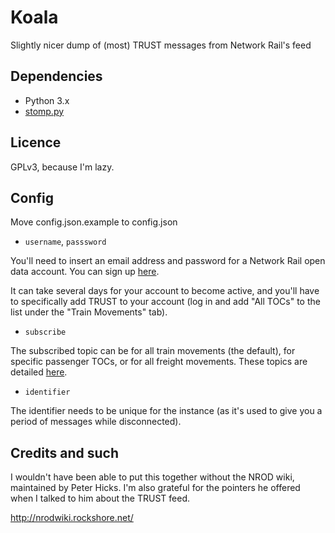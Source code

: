 Koala
======
Slightly nicer dump of (most) TRUST messages from Network Rail's feed

Dependencies
------
* Python 3.x
* [stomp.py](https://pypi.python.org/pypi/stomp.py)

Licence
------
GPLv3, because I'm lazy. 

Config
------
Move config.json.example to config.json

* `username`, `passsword`

You'll need to insert an email address
and password for a Network Rail open data account. You can sign up [here](https://datafeeds.networkrail.co.uk/ntrod/login).

It can take several days for your account to become active, and you'll have to
specifically add TRUST to your account (log in and add "All TOCs" to the list
under the "Train Movements" tab). 

* `subscribe`

The subscribed topic can be for all train movements (the default), for specific
passenger TOCs, or for all freight movements. These topics are detailed [here](http://nrodwiki.rockshore.net/index.php/Train_Movements).

* `identifier`

The identifier needs to be unique for the instance (as it's used to give you a
period of messages while disconnected).

Credits and such
------

I wouldn't have been able to put this together without the NROD wiki, maintained
by Peter Hicks. I'm also grateful for the pointers he offered when I talked to
him about the TRUST feed.

<http://nrodwiki.rockshore.net/>
